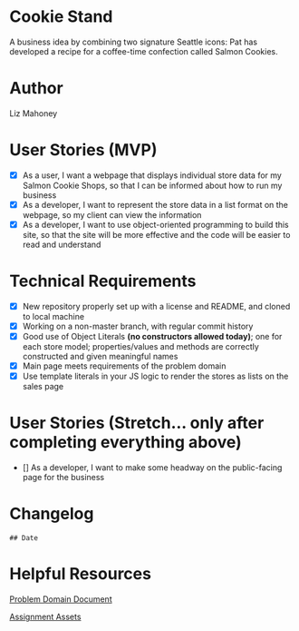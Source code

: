 # Cookie Stand

A business idea by combining two signature Seattle icons: Pat has developed a recipe for a coffee-time confection called Salmon Cookies.

# Author

Liz Mahoney

# User Stories (MVP)

 - [x] As a user, I want a webpage that displays individual store data for my Salmon Cookie Shops, so that I can be informed about how to run my business
 - [x] As a developer, I want to represent the store data in a list format on the webpage, so my client can view the information
 - [x] As a developer, I want to use object-oriented programming to build this site, so that the site will be more effective and the code will be easier to read and understand

# Technical Requirements

 - [x] New repository properly set up with a license and README, and cloned to local machine
 - [x] Working on a non-master branch, with regular commit history
 - [x] Good use of Object Literals **(no constructors allowed today)**; one for each store model; properties/values and methods are correctly constructed and given meaningful names
 - [x] Main page meets requirements of the problem domain
 - [x] Use template literals in your JS logic to render the stores as lists on the sales page

#  User Stories (Stretch... only after completing everything above)

 - [] As a developer, I want to make some headway on the public-facing page for the business


# Changelog

	## Date

# Helpful Resources
[Problem Domain Document](./assets/support.md)

[Assignment Assets](./assets)



